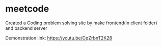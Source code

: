 # meetcode
Created a Coding problem solving site by make frontend(in client folder) and backend server

Demonstration link:
https://youtu.be/CqZrbnT2K28
